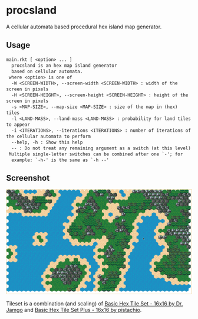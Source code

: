 procsland
===========
A cellular automata based procedural hex island map generator.

## Usage
```
main.rkt [ <option> ... ]
  procsland is an hex map island generator
  based on cellular automata.
 where <option> is one of
  -W <SCREEN-WIDTH>, --screen-width <SCREEN-WIDTH> : width of the screen in pixels
  -H <SCREEN-HEIGHT>, --screen-height <SCREEN-HEIGHT> : height of the screen in pixels
  -s <MAP-SIZE>, --map-size <MAP-SIZE> : size of the map in (hex) tiles
  -l <LAND-MASS>, --land-mass <LAND-MASS> : probability for land tiles to appear
  -i <ITERATIONS>, --iterations <ITERATIONS> : number of iterations of the cellular automata to perform
  --help, -h : Show this help
  -- : Do not treat any remaining argument as a switch (at this level)
 Multiple single-letter switches can be combined after one `-'; for
  example: `-h-' is the same as `-h --'
```
## Screenshot

![screenshot of procsland in action](images/screenshot.png)

Tileset is a combination (and scaling) of [Basic Hex Tile Set - 16x16 by Dr. Jamgo](https://opengameart.org/content/basic-hex-tile-set-16x16) and [Basic Hex Tile Set Plus - 16x16 by pistachio](https://opengameart.org/content/basic-hex-tile-set-plus-16x16).
